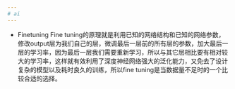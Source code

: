 ```yaml
---
# ai
---
```


* Finetuning
Fine tuning的原理就是利用已知的网络结构和已知的网络参数，修改output层为我们自己的层，微调最后一层前的所有层的参数，加大最后一层的学习率，因为最后一层我们需要重新学习，所以与其它层相比要有相对较大的学习率，这样就有效利用了深度神经网络强大的泛化能力，又免去了设计复杂的模型以及耗时良久的训练，所以fine tuning是当数据量不足时的一个比较合适的选择。

